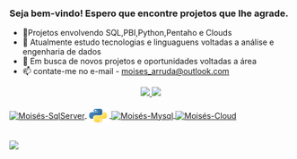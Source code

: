### Seja bem-vindo! Espero que encontre projetos que lhe agrade.


- 🔭Projetos envolvendo SQL,PBI,Python,Pentaho e Clouds
- 🌱 Atualmente estudo tecnologias e linguaguens voltadas a análise e engenharia de dados
- 🤔 Em busca de novos projetos e oportunidades voltadas a área
- 📫 contate-me no e-mail - moises_arruda@outlook.com

<div align="center">
  <a href="https://github.com/MoisesArruda">
  <img height="160em" src="https://github-readme-stats.vercel.app/api?username=MoisesArruda&show_icons=true&theme=dark&include_all_commits=true&count_private=true"/>
  <img height="100em" src="https://github-readme-stats.vercel.app/api/top-langs/?username=MoisesArruda&layout=compact&langs_count=7&theme=dark"/>
</div>
  <div style="display: inline_block"><br>
    
  <img align="center" alt="Moisés-SqlServer" height="30" width="40" src="https://cdn.jsdelivr.net/gh/devicons/devicon/icons/microsoftsqlserver/microsoftsqlserver-plain.svg">
  <img align="center" alt="Moisés-Python" height="30" width="40" src="https://raw.githubusercontent.com/devicons/devicon/master/icons/python/python-original.svg">
  <img align="center" alt="Moisés-Mysql" height="30" width="40" src="https://cdn.jsdelivr.net/gh/devicons/devicon/icons/mysql/mysql-original.svg"">
  <img align="center" alt="Moisés-Cloud" height="30" width="40" src="https://cdn.jsdelivr.net/gh/devicons/devicon/icons/googlecloud/googlecloud-original.svg">
</div>
 
  ##
  
  <div> 
  <a href="(https://www.linkedin.com/in/mois%C3%A9s-arruda-36a699123/)" target="_blank"><img src="https://img.shields.io/badge/-LinkedIn-%230077B5?style=for-the-badge&logo=linkedin&logoColor=white" target="_blank"></a> 
</div>
